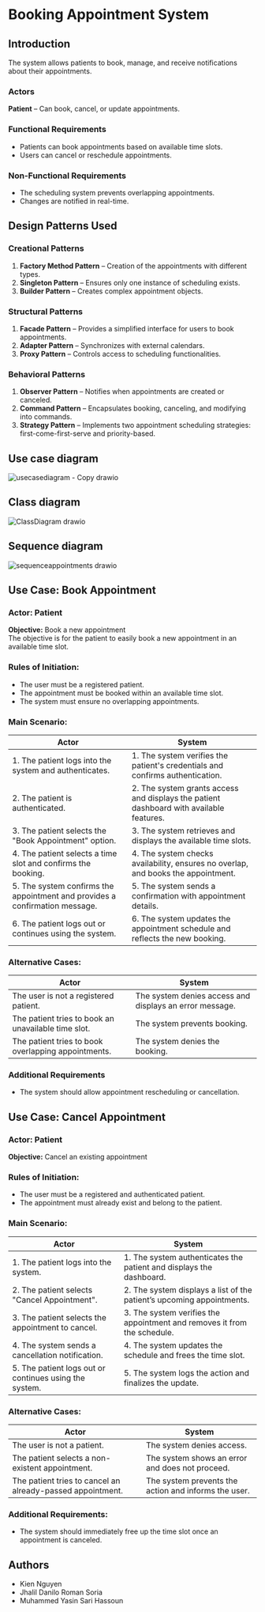# Booking Appointment System

## Introduction  
The system allows patients to book, manage, and receive notifications about their appointments.

### Actors  
**Patient** – Can book, cancel, or update appointments.

### Functional Requirements  
- Patients can book appointments based on available time slots.  
- Users can cancel or reschedule appointments.  

### Non-Functional Requirements  
- The scheduling system prevents overlapping appointments.  
- Changes are notified in real-time.  
 
## Design Patterns Used  

### Creational Patterns  
1. **Factory Method Pattern** – Creation of the appointments with different types.  
2. **Singleton Pattern** – Ensures only one instance of scheduling exists.  
3. **Builder Pattern** – Creates complex appointment objects.  

### Structural Patterns  
1. **Facade Pattern** – Provides a simplified interface for users to book appointments.  
2. **Adapter Pattern** – Synchronizes with external calendars.  
3. **Proxy Pattern** – Controls access to scheduling functionalities.  

### Behavioral Patterns  
1. **Observer Pattern** – Notifies when appointments are created or canceled.  
2. **Command Pattern** – Encapsulates booking, canceling, and modifying into commands.  
3. **Strategy Pattern** – Implements two appointment scheduling strategies: first-come-first-serve and priority-based.  

## Use case diagram
![usecasediagram - Copy drawio](https://github.com/user-attachments/assets/ae49f304-85b9-4665-a2f1-149494d746bc)

## Class diagram
![ClassDiagram drawio](https://github.com/user-attachments/assets/01b29102-e207-40cb-b40c-b2bed2f9f4ae)

## Sequence diagram
![sequenceappointments drawio](https://github.com/user-attachments/assets/85c9a945-6b8e-4db4-84b0-871536f615dd)

## Use Case: Book Appointment  

### Actor: Patient  
**Objective:** Book a new appointment  
The objective is for the patient to easily book a new appointment in an available time slot.

### Rules of Initiation:  
- The user must be a registered patient.  
- The appointment must be booked within an available time slot.  
- The system must ensure no overlapping appointments.  

### Main Scenario:  

| Actor | System |
|-------|--------|
| 1. The patient logs into the system and authenticates. | 1. The system verifies the patient's credentials and confirms authentication. |
| 2. The patient is authenticated. | 2. The system grants access and displays the patient dashboard with available features. |
| 3. The patient selects the "Book Appointment" option. | 3. The system retrieves and displays the available time slots. |
| 4. The patient selects a time slot and confirms the booking. | 4. The system checks availability, ensures no overlap, and books the appointment. |
| 5. The system confirms the appointment and provides a confirmation message. | 5. The system sends a confirmation with appointment details. |
| 6. The patient logs out or continues using the system. | 6. The system updates the appointment schedule and reflects the new booking. |

### Alternative Cases:  

| Actor | System |
|-------|--------|
| The user is not a registered patient. | The system denies access and displays an error message. |
| The patient tries to book an unavailable time slot. | The system prevents booking. |
| The patient tries to book overlapping appointments. | The system denies the booking. |

### Additional Requirements  
- The system should allow appointment rescheduling or cancellation. 


## Use Case: Cancel Appointment  

### Actor: Patient  
**Objective:** Cancel an existing appointment  

### Rules of Initiation:  
- The user must be a registered and authenticated patient.  
- The appointment must already exist and belong to the patient.  

### Main Scenario:  

| Actor | System |
|-------|--------|
| 1. The patient logs into the system. | 1. The system authenticates the patient and displays the dashboard. |
| 2. The patient selects "Cancel Appointment". | 2. The system displays a list of the patient’s upcoming appointments. |
| 3. The patient selects the appointment to cancel. | 3. The system verifies the appointment and removes it from the schedule. |
| 4. The system sends a cancellation notification. | 4. The system updates the schedule and frees the time slot. |
| 5. The patient logs out or continues using the system. | 5. The system logs the action and finalizes the update. |

### Alternative Cases:  

| Actor | System |
|-------|--------|
| The user is not a patient. | The system denies access. |
| The patient selects a non-existent appointment. | The system shows an error and does not proceed. |
| The patient tries to cancel an already-passed appointment. | The system prevents the action and informs the user. |

### Additional Requirements:  
- The system should immediately free up the time slot once an appointment is canceled. 

## Authors  
- Kien Nguyen  
- Jhalil Danilo Roman Soria  
- Muhammed Yasin Sari Hassoun
